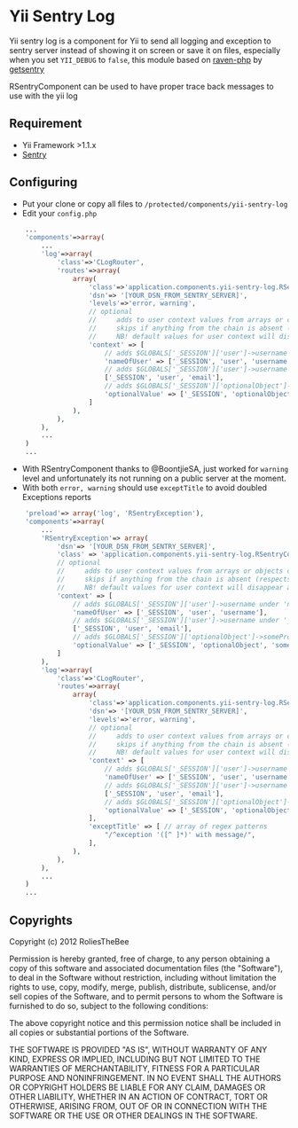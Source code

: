 # Yii Sentry Log

Yii sentry log is a component for Yii to send all logging and exception to sentry server instead of showing it on screen or save it on files, especially when you set ```YII_DEBUG``` to ```false```, this module based on [raven-php](https://github.com/getsentry/raven-php) by [getsentry](https://github.com/getsentry)

RSentryComponent can be used to have proper trace back messages to use with the yii log

## Requirement

- Yii Framework >1.1.x
- [Sentry](https://www.getsentry.com/)

## Configuring

- Put your clone or copy all files to ```/protected/components/yii-sentry-log```
- Edit your ```config.php```

```php
    ...
    'components'=>array(
    	...
        'log'=>array(
            'class'=>'CLogRouter',
            'routes'=>array(
                array(
                    'class'=>'application.components.yii-sentry-log.RSentryLog',
                    'dsn'=> '[YOUR_DSN_FROM_SENTRY_SERVER]',
                    'levels'=>'error, warning',
                    // optional
                    //     adds to user context values from arrays or objects chains from $GLOBAL
                    //     skips if anything from the chain is absent (respects attributes, but not other getters)
                    //     NB! default values for user context will disappear and these values will be added
                    'context' => [
                        // adds $GLOBALS['_SESSION']['user']->username under 'nameOfUser' key
                        'nameOfUser' => ['_SESSION', 'user', 'username'],
                        // adds $GLOBALS['_SESSION']['user']->username under '_SESSION:user:email' key
                        ['_SESSION', 'user', 'email'],
                        // adds $GLOBALS['_SESSION']['optionalObject']->someProperty['someSubKey'] value, skips if absent
                        'optionalValue' => ['_SESSION', 'optionalObject', 'someProperty', 'someSubKey'],
                    ]
                ),                
            ),
        ),
        ...
    )
    ...
```

- With RSentryComponent thanks to @BoontjieSA, just worked for ```warning``` level and unfortunately its not running on a public server at the moment.
- With both `error, warning` should use `exceptTitle` to avoid doubled Exceptions reports

```php
    'preload'=> array('log', 'RSentryException'),
    'components'=>array(
    	...
    	'RSentryException'=> array(
    	    'dsn'=> '[YOUR_DSN_FROM_SENTRY_SERVER]',
            'class' => 'application.components.yii-sentry-log.RSentryComponent',
            // optional
            //     adds to user context values from arrays or objects chains from $GLOBAL
            //     skips if anything from the chain is absent (respects attributes, but not other getters)
            //     NB! default values for user context will disappear and these values will be added
            'context' => [
                // adds $GLOBALS['_SESSION']['user']->username under 'nameOfUser' key
                'nameOfUser' => ['_SESSION', 'user', 'username'],
                // adds $GLOBALS['_SESSION']['user']->username under '_SESSION:user:email' key
                ['_SESSION', 'user', 'email'],
                // adds $GLOBALS['_SESSION']['optionalObject']->someProperty['someSubKey'] value, skips if absent
                'optionalValue' => ['_SESSION', 'optionalObject', 'someProperty', 'someSubKey'],
            ]
    	),
        'log'=>array(
            'class'=>'CLogRouter',
            'routes'=>array(
                array(
                    'class'=>'application.components.yii-sentry-log.RSentryLog',
                    'dsn'=> '[YOUR_DSN_FROM_SENTRY_SERVER]',
                    'levels'=>'error, warning',
                    // optional
                    //     adds to user context values from arrays or objects chains from $GLOBAL
                    //     skips if anything from the chain is absent (respects attributes, but not other getters)
                    //     NB! default values for user context will disappear and these values will be added
                    'context' => [
                        // adds $GLOBALS['_SESSION']['user']->username under 'nameOfUser' key
                        'nameOfUser' => ['_SESSION', 'user', 'username'],
                        // adds $GLOBALS['_SESSION']['user']->username under '_SESSION:user:email' key
                        ['_SESSION', 'user', 'email'],
                        // adds $GLOBALS['_SESSION']['optionalObject']->someProperty['someSubKey'] value, skips if absent
                        'optionalValue' => ['_SESSION', 'optionalObject', 'someProperty', 'someSubKey'],
                    ],
                    'exceptTitle' => [ // array of regex patterns
                        "/^exception '([^ ]*)' with message/",
                    ],
                ),                
            ),
        ),
        ...
    )
    ...
```


## Copyrights

Copyright (c) 2012 RoliesTheBee

Permission is hereby granted, free of charge, to any person obtaining a copy of this software and associated documentation files (the "Software"), to deal in the Software without restriction, including without limitation the rights to use, copy, modify, merge, publish, distribute, sublicense, and/or sell copies of the Software, and to permit persons to whom the Software is furnished to do so, subject to the following conditions:

The above copyright notice and this permission notice shall be included in all copies or substantial portions of the Software.

THE SOFTWARE IS PROVIDED "AS IS", WITHOUT WARRANTY OF ANY KIND, EXPRESS OR IMPLIED, INCLUDING BUT NOT LIMITED TO THE WARRANTIES OF MERCHANTABILITY, FITNESS FOR A PARTICULAR PURPOSE AND NONINFRINGEMENT. IN NO EVENT SHALL THE AUTHORS OR COPYRIGHT HOLDERS BE LIABLE FOR ANY CLAIM, DAMAGES OR OTHER LIABILITY, WHETHER IN AN ACTION OF CONTRACT, TORT OR OTHERWISE, ARISING FROM, OUT OF OR IN CONNECTION WITH THE SOFTWARE OR THE USE OR OTHER DEALINGS IN THE SOFTWARE.
